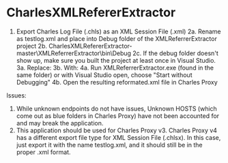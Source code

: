 # CharlesXMLRefererExtractor

1. Export Charles Log File (.chls) as an XML Session File (.xml)
2a. Rename as testlog.xml and place into Debug folder of the XMLReferrerExtractor project
2b. CharlesXMLRefererExtractor-master\XMLReferrerExtractor\bin\Debug
2c. If the debug folder doesn't show up, make sure you built the project at least once in Visual Studio.
3a. Replace: <?xml version="1.0" encoding="UTF-8"?><!DOCTYPE charles-session SYSTEM "http://www.charlesproxy.com/dtd/charles-session-1_0.dtd">
3b. With: <?xml version="1.0" encoding="iso-8859-1"?>
4a. Run XMLReferrerExtractor.exe (found in the same folder) or with Visual Studio open, choose "Start without Debugging"
4b. Open the resulting reformated.xml file in Charles Proxy

Issues:
1. While unknown endpoints do not have issues, Unknown HOSTS (which come out as blue folders in Charles Proxy) have not been accounted for and may break the application.
2. This application should be used for Charles Proxy v3. Charles Proxy v4 has a different export file type for XML Session File (.chlsx). In this case, just export it with the name testlog.xml, and it should still be in the proper .xml format.
